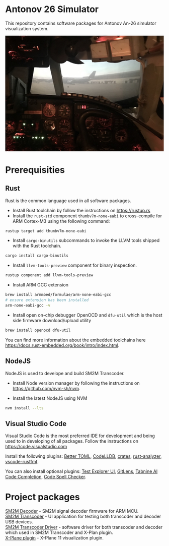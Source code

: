 # Antonov 26 Simulator
This repository contains software packages for Antonov An-26 simulator visualization system.

![An-26 Simulator](doc/sim.jpg "An-26 Simulator")

# Prerequisities
## Rust
Rust is the common language used in all software packages.
- Install Rust toolchain by follow the instructions on https://rustup.rs
- Install the `rust-std` component `thumbv7m-none-eabi` to cross-compile for ARM Cortex-M3 using the following command:
```bash
rustup target add thumbv7m-none-eabi
```
- Install `cargo-binutils` subcommands to invoke the LLVM tools shipped with the Rust toolchain.
```bash
cargo install cargo-binutils
```
- Install `llvm-tools-preview` component for binary inspection.
```bash
rustup component add llvm-tools-preview
```
- Install ARM GCC extension
```bash
brew install armmbed/formulae/arm-none-eabi-gcc
# ensure extension has been installed
arm-none-eabi-gcc -v
```
- Install open on-chip debugger OpenOCD and `dfu-util` which is the host side firmware download/upload utility
```bash
brew install openocd dfu-util
```

You can find more information about the embedded toolchains here https://docs.rust-embedded.org/book/intro/index.html.

## NodeJS
NodeJS is used to develope and build SM2M Transcoder.

- Install Node version manager by following the instructions on https://github.com/nvm-sh/nvm.

- Install the latest NodeJS using NVM
```bash
nvm install --lts
```

## Visual Studio Code
Visual Studio Code is the most preferred IDE for development and being used to in developing of all packages. Follow the instructions on https://code.visualstudio.com

Install the following plugins: [Better TOML](https://marketplace.visualstudio.com/items?itemName=bungcip.better-toml),
[CodeLLDB](https://marketplace.visualstudio.com/items?itemName=vadimcn.vscode-lldb),
[crates](https://marketplace.visualstudio.com/items?itemName=serayuzgur.crates),
[rust-analyzer](https://marketplace.visualstudio.com/items?itemName=matklad.rust-analyzer),
[vscode-rustfmt](https://marketplace.visualstudio.com/items?itemName=statiolake.vscode-rustfmt).

You can also install optional plugins: [Test Explorer UI](https://marketplace.visualstudio.com/items?itemName=hbenl.vscode-test-explorer),
[GitLens](https://marketplace.visualstudio.com/items?itemName=eamodio.gitlens),
[Tabnine AI Code Completion](https://marketplace.visualstudio.com/items?itemName=TabNine.tabnine-vscode),
[Code Spell Checker](https://marketplace.visualstudio.com/items?itemName=streetsidesoftware.code-spell-checker).

# Project packages
[SM2M Decoder](sm2m-decoder) - SM2M signal decoder firmware for ARM MCU.  
[SM2M Transcoder](sm2m-transcoder) - UI application for testing both transcoder and decoder USB devices.  
[SM2M Transcoder Driver](sm2m-transcoder-driver) - software driver for both transcoder and decoder which used in SM2M Transcoder and X-Plan plugin.  
[X-Plane plugin](xplane-plugin) - X-Plane 11 visualization plugin.